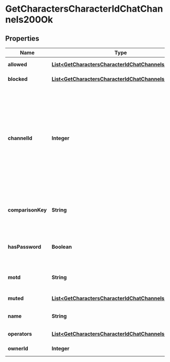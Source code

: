 
# GetCharactersCharacterIdChatChannels200Ok

## Properties
Name | Type | Description | Notes
------------ | ------------- | ------------- | -------------
**allowed** | [**List&lt;GetCharactersCharacterIdChatChannelsAllowed&gt;**](GetCharactersCharacterIdChatChannelsAllowed.md) | allowed array | 
**blocked** | [**List&lt;GetCharactersCharacterIdChatChannelsBlocked&gt;**](GetCharactersCharacterIdChatChannelsBlocked.md) | blocked array | 
**channelId** | **Integer** | Unique channel ID. Always negative for player-created channels. Permanent (CCP created) channels have a positive ID, but don&#39;t appear in the API | 
**comparisonKey** | **String** | Normalized, unique string used to compare channel names | 
**hasPassword** | **Boolean** | Whether this is a password protected channel | 
**motd** | **String** | Message of the day for this channel | 
**muted** | [**List&lt;GetCharactersCharacterIdChatChannelsMuted&gt;**](GetCharactersCharacterIdChatChannelsMuted.md) | muted array | 
**name** | **String** | Displayed name of channel | 
**operators** | [**List&lt;GetCharactersCharacterIdChatChannelsOperator&gt;**](GetCharactersCharacterIdChatChannelsOperator.md) | operators array | 
**ownerId** | **Integer** | owner_id integer | 



